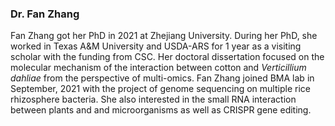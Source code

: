 ### Dr. Fan  Zhang

Fan Zhang got her PhD in 2021 at Zhejiang University. During her PhD, she worked in Texas A&M University and USDA-ARS for 1 year as a visiting scholar with the funding from CSC. Her doctoral dissertation focused on the molecular mechanism of the interaction between cotton and *Verticillium dahliae* from the perspective of multi-omics. Fan Zhang joined BMA lab in September, 2021 with the project of genome sequencing on multiple rice rhizosphere bacteria. She also interested in the small RNA interaction between plants and and microorganisms as well as CRISPR gene editing.